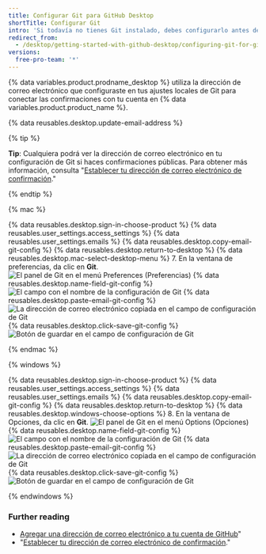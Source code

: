 ```yaml
---
title: Configurar Git para GitHub Desktop
shortTitle: Configurar Git
intro: 'Si todavía no tienes Git instalado, debes configurarlo antes de usar GitHub Desktop.'
redirect_from:
  - /desktop/getting-started-with-github-desktop/configuring-git-for-github-desktop
versions:
  free-pro-team: '*'
---
```


{% data variables.product.prodname_desktop %} utiliza la dirección de correo electrónico que configuraste en tus ajustes locales de Git para conectar las confirmaciones con tu cuenta en {% data variables.product.product_name %}.

{% data reusables.desktop.update-email-address %}

{% tip %}

**Tip**: Cualquiera podrá ver la dirección de correo electrónico en tu configuración de Git si haces confirmaciones públicas. Para obtener más información, consulta "[Establecer tu dirección de correo electrónico de confirmación](/articles/setting-your-commit-email-address)."

{% endtip %}

{% mac %}

{% data reusables.desktop.sign-in-choose-product %}
{% data reusables.user_settings.access_settings %}
{% data reusables.user_settings.emails %}
{% data reusables.desktop.copy-email-git-config %}
{% data reusables.desktop.return-to-desktop %}
{% data reusables.desktop.mac-select-desktop-menu %}
7. En la ventana de preferencias, da clic en **Git**. ![El panel de Git en el menú Preferences (Preferencias)](/assets/images/help/desktop/mac-select-git-pane.png)
{% data reusables.desktop.name-field-git-config %}
  ![El campo con el nombre de la configuración de Git](/assets/images/help/desktop/mac-name-git-config.png)
{% data reusables.desktop.paste-email-git-config %}
  ![La dirección de correo electrónico copiada en el campo de configuración de Git](/assets/images/help/desktop/mac-email-git-config.png)
{% data reusables.desktop.click-save-git-config %}
  ![Botón de guardar en el campo de configuración de Git](/assets/images/help/desktop/mac-save-git-config.png)

{% endmac %}

{% windows %}

{% data reusables.desktop.sign-in-choose-product %}
{% data reusables.user_settings.access_settings %}
{% data reusables.user_settings.emails %}
{% data reusables.desktop.copy-email-git-config %}
{% data reusables.desktop.return-to-desktop %}
{% data reusables.desktop.windows-choose-options %}
8. En la ventana de Opciones, da clic en **Git**. ![El panel de Git en el menú Options (Opciones)](/assets/images/help/desktop/windows-select-git-pane.png)
{% data reusables.desktop.name-field-git-config %}
  ![El campo con el nombre de la configuración de Git](/assets/images/help/desktop/windows-name-git-config.png)
{% data reusables.desktop.paste-email-git-config %}
  ![La dirección de correo electrónico copiada en el campo de configuración de Git](/assets/images/help/desktop/windows-email-git-config.png)
{% data reusables.desktop.click-save-git-config %}
  ![Botón de guardar en el campo de configuración de Git](/assets/images/help/desktop/windows-save-git-config.png)

{% endwindows %}

### Further reading

- [Agregar una dirección de correo electrónico a tu cuenta de GitHub](/articles/adding-an-email-address-to-your-github-account/)"
- "[Establecer tu dirección de correo electrónico de confirmación](/articles/setting-your-commit-email-address)."
